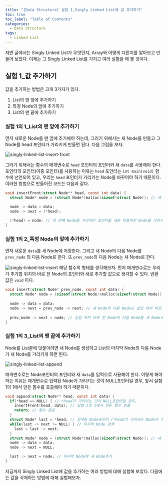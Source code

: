 ```yaml
---
title: "[Data Structure] 실험 1_Singly Linked List에 값 추가하기"
toc: true
toc_label: "Table of Contents"
categories:
  - Data Structure
tags:
  - Linked List
---
```


저번 글에서는 Singly Linked List가 무엇인지, Array와 어떻게 다른지를 알아보고 만들어 보았다. 이제는 그 Singly Linked List를 가지고 여러 실험을 해 볼 것이다.

## 실험 1_값 추가하기

값을 추가하는 방법은 크게 3가지가 있다.

1. List의 맨 앞에 추가하기
2. 특정 Node의 앞에 추가하기
3. List의 맨 끝에 추가하기

### 실험 1의 1_List의 맨 앞에 추가하기

먼저 새로운 Node를 맨 앞에 추가해야 하는데, 그러기 위해서는 새 Node를 만들고 그 Node를 head 포인터가 가리키게 만들면 된다. 다음 그림을 보자.

![singly-linked-list-insert-front](https://officialmansu.github.io/assets/img/singly-linked-list-insert-front.svg)

그러기 위해서는 함수의 매개변수로 `head` 포인터의 포인터와 새 `data`를 사용해야 한다. 포인터의 포인터(이중 포인터)를 사용하는 이유는 `head` 포인터는 `int main(void)` 함수에 선언되어 있고, 우리는 `head` 포인터가 가리키는 Node를 바꾸어야 하기 때문이다. 이러한 방법으로 만들어진 코드는 다음과 같다.

```c
void insertFront(struct Node** head, const int data) {
  struct Node* node = (struct Node*)malloc(sizeof(struct Node)); // 새 Node생성

  node -> data = data;
  node -> next = (*head);
  
  (*head) = node; // 첫 번째 Node를 가리키던 포인터를 새로 만들어진 Node를 가리키도록 함
}
```

### 실험 1의 2_특정 Node의 앞에 추가하기

먼저 새로운 `data`를 새 Node에 저장한다. 그리고 새 Node의 다음 Node를 `prev_node` 의 다음 Node로 한다. 또 `prev_node`의 다음 Node는 새 Node로 한다.

![singly-linked-list-insert](https://officialmansu.github.io/assets/img/singly-linked-list-insert.svg)
해당 함수의 형태를 생각해보자. 먼저 매개변수로는 우리가 추가할 위치의 바로 전 Node의 포인터와 새로 추가할 값으로 생각할 수 있다. 반환 값은 `void` 이다.

```c
void insert(struct Node* prev_node, const int data) {
  struct Node* node = (sizeof(struct Node))malloc(sizeof(struct Node));
  
  node -> data = data;
  node -> next = prev_node -> next; // 새 Node의 다음 Node는 삽입 위치 바로 전 Node의 다음 Node로 설정
  
  prev_node -> next = node; // 삽입 위치 바로 전 Node의 다음 Node를 새 Node로 설정
}
```

### 실험 1의 3_List의 맨 끝에 추가하기

Node를 List끝에 덧붙이려면 새 Node를 생성하고 List의 마지막 Node의 다음 Node가 새 Node를 가리키게 하면 된다.

![singly-linked-list-append](https://officialmansu.github.io/assets/img/singly-linked-list-append.svg)

매개변수로는 Node포인터의 포인터와 새 `data`를 입력으로 사용해야 한다. 이렇게 해야 하는 이유는 매개변수로 입력된 Node가 가리키는 것이 NULL포인터일 경우, 앞서 실험 1의 1에서 만든 함수를 호출해야 하기 때문이다.

```c
void append(struct Node** head, const int data) {
  if(*head == NULL) { // *head가 가리키는 것이 NULL포인터일 경우, 
    insertFront(head, data); // 실험 1의 1에서 만든 함수 호출
    return; // 함수 종료
  }
  struct Node* last = *head; // 검색용 Node포인터 (*head가 가리키는 Node의 주소)
  while(last -> next != NULL) { // 마지막 Node 검색
    last = last -> next;
  }
  struct Node* node = (struct Node*)malloc(sizeof(struct Node)); // 새 Node생성
  node -> data = data;
  node -> next = NULL;

  last -> next = node; // 마지막 Node에 새 Node추가
}
```

지금까지 Singly Linked List에 값을 추가하는 여러 방법에 대해 실험해 보았다. 다음에는 값을 삭제하는 방법에 대해 실험해보자.

